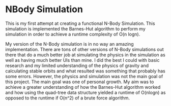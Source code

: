 # NBody Simulation
This is my first attempt at creating a functional N-Body Simulation.
This simulation is implemented the Barnes-Hut algorithm to perform my simulation in order to achieve a runtime complexity of O(n logn).

My version of the N-Body simulation is in no way an amazing implementation. There are tons of other versions of N-Body simulations out there that do a much better job at simulating the physics in the simulation as well as having much better UIs than mine. I did the best I could with basic research and my limited understanding of the physics of gravity and calculating stable orbits and what resulted was something that probably has some errors. However, the physics and simulation was not the main goal of this project. The main goal was one of personal growth. My aim was to achieve a greater understanding of how the Barnes-Hut algorithm worked and how using the quad-tree data structure yielded a runtime of O(nlogn) as opposed to the runtime if O(n^2) of a brute force algorithm.